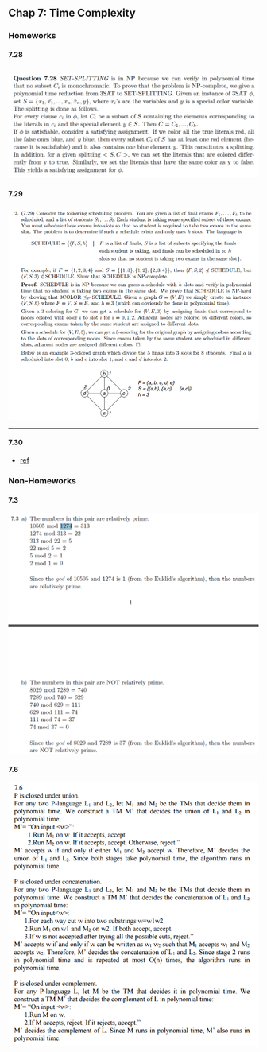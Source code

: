## Chap 7: Time Complexity

### Homeworks
#### 7.28
![](../figs/7-28.PNG)
----

#### 7.29
![](../figs/7-29.PNG)

---

#### 7.30
- [ref](http://vorsgald.livejournal.com/39051.html)


### Non-Homeworks
#### 7.3
![](../figs/7-3.PNG)

#### 7.6
![](../figs/7-6.PNG)
